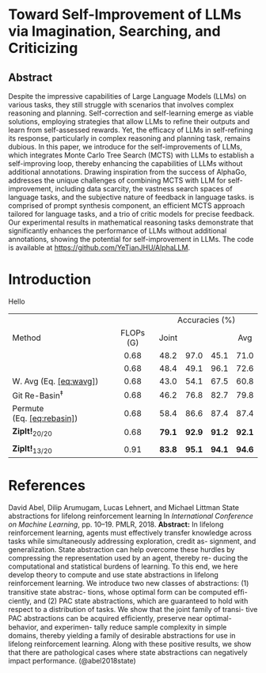 # Toward Self-Improvement of LLMs via Imagination, Searching, and Criticizing

## Abstract

Despite the impressive capabilities of Large Language Models (LLMs) on various tasks, they still struggle with scenarios that involves complex reasoning and planning. Self-correction and self-learning emerge as viable solutions, employing strategies that allow LLMs to refine their outputs and learn from self-assessed rewards. Yet, the efficacy of LLMs in self-refining its response, particularly in complex reasoning and planning task, remains dubious. In this paper, we introduce for the self-improvements of LLMs, which integrates Monte Carlo Tree Search (MCTS) with LLMs to establish a self-improving loop, thereby enhancing the capabilities of LLMs without additional annotations. Drawing inspiration from the success of AlphaGo, addresses the unique challenges of combining MCTS with LLM for self-improvement, including data scarcity, the vastness search spaces of language tasks, and the subjective nature of feedback in language tasks. is comprised of prompt synthesis component, an efficient MCTS approach tailored for language tasks, and a trio of critic models for precise feedback. Our experimental results in mathematical reasoning tasks demonstrate that significantly enhances the performance of LLMs without additional annotations, showing the potential for self-improvement in LLMs. The code is available at <https://github.com/YeTianJHU/AlphaLLM>.

# Introduction

Hello

<div class="minipage">

<div class="center">

<table>
<tbody>
<tr>
<td style="text-align: left;"></td>
<td style="text-align: center;"></td>
<td colspan="4" style="text-align: center;">Accuracies (%)</td>
</tr>
<tr>
<td style="text-align: left;">Method</td>
<td style="text-align: center;">FLOPs (G)</td>
<td style="text-align: center;">Joint</td>
<td style="text-align: center;"></td>
<td style="text-align: center;"></td>
<td style="text-align: center;">Avg</td>
</tr>
<tr>
<td style="text-align: left;"></td>
<td style="text-align: center;"><span>0.68</span></td>
<td style="text-align: center;"><span>48.2</span></td>
<td style="text-align: center;"><span>97.0</span></td>
<td style="text-align: center;"><span>45.1</span></td>
<td style="text-align: center;"><span>71.0</span></td>
</tr>
<tr>
<td style="text-align: left;"></td>
<td style="text-align: center;"><span>0.68</span></td>
<td style="text-align: center;"><span>48.4</span></td>
<td style="text-align: center;"><span>49.1</span></td>
<td style="text-align: center;"><span>96.1</span></td>
<td style="text-align: center;"><span>72.6</span></td>
</tr>
<tr>
<td style="text-align: left;">W. Avg <span>(Eq. <a href="#eq:wavg" data-reference-type="ref" data-reference="eq:wavg">[eq:wavg]</a>)</span></td>
<td style="text-align: center;">0.68</td>
<td style="text-align: center;"><span>43.0</span></td>
<td style="text-align: center;"><span>54.1</span></td>
<td style="text-align: center;"><span>67.5</span></td>
<td style="text-align: center;"><span>60.8</span></td>
</tr>
<tr>
<td style="text-align: left;">Git Re-Basin<span class="math inline"><sup>‡</sup></span></td>
<td style="text-align: center;">0.68</td>
<td style="text-align: center;"><span>46.2</span></td>
<td style="text-align: center;"><span>76.8</span></td>
<td style="text-align: center;"><span>82.7</span></td>
<td style="text-align: center;"><span>79.8</span></td>
</tr>
<tr>
<td style="text-align: left;">Permute <span>(Eq. <a href="#eq:rebasin" data-reference-type="ref" data-reference="eq:rebasin">[eq:rebasin]</a>)</span></td>
<td style="text-align: center;">0.68</td>
<td style="text-align: center;"><span>58.4</span></td>
<td style="text-align: center;"><span>86.6</span></td>
<td style="text-align: center;"><span>87.4</span></td>
<td style="text-align: center;"><span>87.4</span></td>
</tr>
<tr>
<td style="text-align: left;"><span><strong>ZipIt!</strong></span><span class="math inline"><sub>20/20</sub></span></td>
<td style="text-align: center;">0.68</td>
<td style="text-align: center;"><strong>79.1</strong></td>
<td style="text-align: center;"><strong>92.9</strong></td>
<td style="text-align: center;"><strong>91.2</strong></td>
<td style="text-align: center;"><strong>92.1</strong></td>
</tr>
<tr>
<td style="text-align: left;"></td>
<td style="text-align: center;"></td>
<td style="text-align: center;"></td>
<td style="text-align: center;"></td>
<td style="text-align: center;"></td>
<td style="text-align: center;"></td>
</tr>
<tr>
<td style="text-align: left;"><span><strong>ZipIt!</strong></span><span class="math inline"><sub>13/20</sub></span></td>
<td style="text-align: center;">0.91</td>
<td style="text-align: center;"><strong>83.8</strong></td>
<td style="text-align: center;"><strong>95.1</strong></td>
<td style="text-align: center;"><strong>94.1</strong></td>
<td style="text-align: center;"><strong>94.6</strong></td>
</tr>
</tbody>
</table>

</div>

</div>

# References

<div class="thebibliography">

David Abel, Dilip Arumugam, Lucas Lehnert, and Michael Littman State abstractions for lifelong reinforcement learning In *International Conference on Machine Learning*, pp. 10–19. PMLR, 2018. **Abstract:** In lifelong reinforcement learning, agents must effectively transfer knowledge across tasks while simultaneously addressing exploration, credit as- signment, and generalization. State abstraction can help overcome these hurdles by compressing the representation used by an agent, thereby re- ducing the computational and statistical burdens of learning. To this end, we here develop theory to compute and use state abstractions in lifelong reinforcement learning. We introduce two new classes of abstractions: (1) transitive state abstrac- tions, whose optimal form can be computed efﬁ- ciently, and (2) PAC state abstractions, which are guaranteed to hold with respect to a distribution of tasks. We show that the joint family of transi- tive PAC abstractions can be acquired efﬁciently, preserve near optimal-behavior, and experimen- tally reduce sample complexity in simple domains, thereby yielding a family of desirable abstractions for use in lifelong reinforcement learning. Along with these positive results, we show that there are pathological cases where state abstractions can negatively impact performance. (@abel2018state)

</div>

[^1]: Equal Contribution; †Corresponding Author
